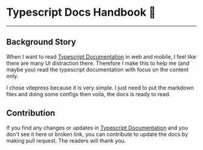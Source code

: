 # Typescript Docs Handbook 📝

---

## Background Story

When I want to read [Typescript Documentation](https://www.typescriptlang.org/docs/) in web and mobile, I feel like there are many UI distraction there. Therefore I make this to help me (and maybe you) read the typescript documentation with focus on the content only.

I chose vitepress because it is very simple. I just need to put the markdown files and doing some configs then voila, the docs is ready to read.

## Contribution

If you find any changes or updates in [Typescript Documentation](https://www.typescriptlang.org/docs/) and you don't see it here or broken link, you can contribute to update the docs by making pull request. The readers will thank you.
